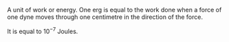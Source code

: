 A unit of work or energy. One erg is equal to the work done when a force
of one dyne moves through one centimetre in the direction of the force.

It is equal to $10^{-7}$ Joules.
